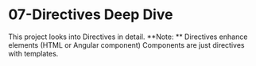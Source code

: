 # 07-Directives Deep Dive

This project looks into Directives in detail.
**Note: **
Directives enhance elements (HTML or Angular component)
Components are just directives with templates.
